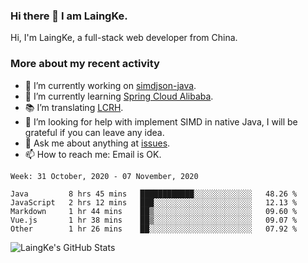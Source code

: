 ### Hi there 👋 I am LaingKe.

Hi, I'm LaingKe, a full-stack web developer from China.

### More about my recent activity

- 🔭 I’m currently working on [simdjson-java](https://github.com/laingke/simdjson-java).
- 🌱 I’m currently learning [Spring Cloud Alibaba](https://github.com/alibaba/spring-cloud-alibaba).
- :books: I’m translating [LCRH](https://github.com/LCTT/LCRH).
- 🤔 I’m looking for help with implement SIMD in native Java, I will be grateful if you can leave any idea.
- 💬 Ask me about anything at [issues](https://github.com/laingke/laingke/issues).
- 📫 How to reach me: Email is OK.

<!--START_SECTION:waka-->
```text
Week: 31 October, 2020 - 07 November, 2020

Java         8 hrs 45 mins   ████████████░░░░░░░░░░░░░   48.26 % 
JavaScript   2 hrs 12 mins   ███░░░░░░░░░░░░░░░░░░░░░░   12.13 % 
Markdown     1 hr 44 mins    ██▒░░░░░░░░░░░░░░░░░░░░░░   09.60 % 
Vue.js       1 hr 38 mins    ██▒░░░░░░░░░░░░░░░░░░░░░░   09.07 % 
Other        1 hr 26 mins    ██░░░░░░░░░░░░░░░░░░░░░░░   07.92 % 
```
<!--END_SECTION:waka-->

![LaingKe's GitHub Stats](https://github-readme-stats.vercel.app/api?username=laingke&show_icons=true&theme=nightowl&count_private=true)
